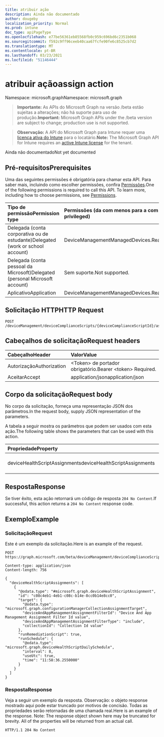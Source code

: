 ```yaml
---
title: atribuir ação
description: Ainda não documentado
author: dougeby
localization_priority: Normal
ms.prod: intune
doc_type: apiPageType
ms.openlocfilehash: e77be56361eb85568fb0c959c696bd6c2351b068
ms.sourcegitcommit: f592c9ff96ceeb40caa67fcfe90fe6c8525cb7d2
ms.translationtype: MT
ms.contentlocale: pt-BR
ms.lasthandoff: 03/23/2021
ms.locfileid: "51146444"
---
```

# <a name="assign-action"></a><span data-ttu-id="92012-103">atribuir ação</span><span class="sxs-lookup"><span data-stu-id="92012-103">assign action</span></span>

<span data-ttu-id="92012-104">Namespace: microsoft.graph</span><span class="sxs-lookup"><span data-stu-id="92012-104">Namespace: microsoft.graph</span></span>

> <span data-ttu-id="92012-105">**Importante:** As APIs do Microsoft Graph na versão /beta estão sujeitas a alterações; não há suporte para uso de produção.</span><span class="sxs-lookup"><span data-stu-id="92012-105">**Important:** Microsoft Graph APIs under the /beta version are subject to change; production use is not supported.</span></span>

> <span data-ttu-id="92012-106">**Observação:** A API do Microsoft Graph para Intune requer uma [licença ativa do Intune](https://go.microsoft.com/fwlink/?linkid=839381) para o locatário.</span><span class="sxs-lookup"><span data-stu-id="92012-106">**Note:** The Microsoft Graph API for Intune requires an [active Intune license](https://go.microsoft.com/fwlink/?linkid=839381) for the tenant.</span></span>

<span data-ttu-id="92012-107">Ainda não documentado</span><span class="sxs-lookup"><span data-stu-id="92012-107">Not yet documented</span></span>

## <a name="prerequisites"></a><span data-ttu-id="92012-108">Pré-requisitos</span><span class="sxs-lookup"><span data-stu-id="92012-108">Prerequisites</span></span>
<span data-ttu-id="92012-p101">Uma das seguintes permissões é obrigatória para chamar esta API. Para saber mais, incluindo como escolher permissões, confira [Permissões](/graph/permissions-reference).</span><span class="sxs-lookup"><span data-stu-id="92012-p101">One of the following permissions is required to call this API. To learn more, including how to choose permissions, see [Permissions](/graph/permissions-reference).</span></span>

|<span data-ttu-id="92012-111">Tipo de permissão</span><span class="sxs-lookup"><span data-stu-id="92012-111">Permission type</span></span>|<span data-ttu-id="92012-112">Permissões (da com menos para a com mais privilégios)</span><span class="sxs-lookup"><span data-stu-id="92012-112">Permissions (from least to most privileged)</span></span>|
|:---|:---|
|<span data-ttu-id="92012-113">Delegada (conta corporativa ou de estudante)</span><span class="sxs-lookup"><span data-stu-id="92012-113">Delegated (work or school account)</span></span>|<span data-ttu-id="92012-114">DeviceManagementManagedDevices.ReadWrite.All</span><span class="sxs-lookup"><span data-stu-id="92012-114">DeviceManagementManagedDevices.ReadWrite.All</span></span>|
|<span data-ttu-id="92012-115">Delegada (conta pessoal da Microsoft)</span><span class="sxs-lookup"><span data-stu-id="92012-115">Delegated (personal Microsoft account)</span></span>|<span data-ttu-id="92012-116">Sem suporte.</span><span class="sxs-lookup"><span data-stu-id="92012-116">Not supported.</span></span>|
|<span data-ttu-id="92012-117">Aplicativo</span><span class="sxs-lookup"><span data-stu-id="92012-117">Application</span></span>|<span data-ttu-id="92012-118">DeviceManagementManagedDevices.ReadWrite.All</span><span class="sxs-lookup"><span data-stu-id="92012-118">DeviceManagementManagedDevices.ReadWrite.All</span></span>|

## <a name="http-request"></a><span data-ttu-id="92012-119">Solicitação HTTP</span><span class="sxs-lookup"><span data-stu-id="92012-119">HTTP Request</span></span>
<!-- {
  "blockType": "ignored"
}
-->
``` http
POST /deviceManagement/deviceComplianceScripts/{deviceComplianceScriptId}/assign
```

## <a name="request-headers"></a><span data-ttu-id="92012-120">Cabeçalhos de solicitação</span><span class="sxs-lookup"><span data-stu-id="92012-120">Request headers</span></span>
|<span data-ttu-id="92012-121">Cabeçalho</span><span class="sxs-lookup"><span data-stu-id="92012-121">Header</span></span>|<span data-ttu-id="92012-122">Valor</span><span class="sxs-lookup"><span data-stu-id="92012-122">Value</span></span>|
|:---|:---|
|<span data-ttu-id="92012-123">Autorização</span><span class="sxs-lookup"><span data-stu-id="92012-123">Authorization</span></span>|<span data-ttu-id="92012-124">&lt;Token&gt; de portador obrigatório.</span><span class="sxs-lookup"><span data-stu-id="92012-124">Bearer &lt;token&gt; Required.</span></span>|
|<span data-ttu-id="92012-125">Aceitar</span><span class="sxs-lookup"><span data-stu-id="92012-125">Accept</span></span>|<span data-ttu-id="92012-126">application/json</span><span class="sxs-lookup"><span data-stu-id="92012-126">application/json</span></span>|

## <a name="request-body"></a><span data-ttu-id="92012-127">Corpo da solicitação</span><span class="sxs-lookup"><span data-stu-id="92012-127">Request body</span></span>
<span data-ttu-id="92012-128">No corpo da solicitação, forneça uma representação JSON dos parâmetros.</span><span class="sxs-lookup"><span data-stu-id="92012-128">In the request body, supply JSON representation of the parameters.</span></span>

<span data-ttu-id="92012-129">A tabela a seguir mostra os parâmetros que podem ser usados com esta ação.</span><span class="sxs-lookup"><span data-stu-id="92012-129">The following table shows the parameters that can be used with this action.</span></span>

|<span data-ttu-id="92012-130">Propriedade</span><span class="sxs-lookup"><span data-stu-id="92012-130">Property</span></span>|<span data-ttu-id="92012-131">Tipo</span><span class="sxs-lookup"><span data-stu-id="92012-131">Type</span></span>|<span data-ttu-id="92012-132">Descrição</span><span class="sxs-lookup"><span data-stu-id="92012-132">Description</span></span>|
|:---|:---|:---|
|<span data-ttu-id="92012-133">deviceHealthScriptAssignments</span><span class="sxs-lookup"><span data-stu-id="92012-133">deviceHealthScriptAssignments</span></span>|<span data-ttu-id="92012-134">[Coleção deviceHealthScriptAssignment](../resources/intune-devices-devicehealthscriptassignment.md)</span><span class="sxs-lookup"><span data-stu-id="92012-134">[deviceHealthScriptAssignment](../resources/intune-devices-devicehealthscriptassignment.md) collection</span></span>|<span data-ttu-id="92012-135">Ainda não documentado</span><span class="sxs-lookup"><span data-stu-id="92012-135">Not yet documented</span></span>|



## <a name="response"></a><span data-ttu-id="92012-136">Resposta</span><span class="sxs-lookup"><span data-stu-id="92012-136">Response</span></span>
<span data-ttu-id="92012-137">Se tiver êxito, esta ação retornará um código de resposta `204 No Content`.</span><span class="sxs-lookup"><span data-stu-id="92012-137">If successful, this action returns a `204 No Content` response code.</span></span>

## <a name="example"></a><span data-ttu-id="92012-138">Exemplo</span><span class="sxs-lookup"><span data-stu-id="92012-138">Example</span></span>

### <a name="request"></a><span data-ttu-id="92012-139">Solicitação</span><span class="sxs-lookup"><span data-stu-id="92012-139">Request</span></span>
<span data-ttu-id="92012-140">Este é um exemplo da solicitação.</span><span class="sxs-lookup"><span data-stu-id="92012-140">Here is an example of the request.</span></span>
``` http
POST https://graph.microsoft.com/beta/deviceManagement/deviceComplianceScripts/{deviceComplianceScriptId}/assign

Content-type: application/json
Content-length: 756

{
  "deviceHealthScriptAssignments": [
    {
      "@odata.type": "#microsoft.graph.deviceHealthScriptAssignment",
      "id": "c08c4eb1-4eb1-c08c-b14e-8cc0b14e8cc0",
      "target": {
        "@odata.type": "microsoft.graph.configurationManagerCollectionAssignmentTarget",
        "deviceAndAppManagementAssignmentFilterId": "Device And App Management Assignment Filter Id value",
        "deviceAndAppManagementAssignmentFilterType": "include",
        "collectionId": "Collection Id value"
      },
      "runRemediationScript": true,
      "runSchedule": {
        "@odata.type": "microsoft.graph.deviceHealthScriptDailySchedule",
        "interval": 8,
        "useUtc": true,
        "time": "11:58:36.2550000"
      }
    }
  ]
}
```

### <a name="response"></a><span data-ttu-id="92012-141">Resposta</span><span class="sxs-lookup"><span data-stu-id="92012-141">Response</span></span>
<span data-ttu-id="92012-p102">Veja a seguir um exemplo da resposta. Observação: o objeto response mostrado aqui pode estar truncado por motivos de concisão. Todas as propriedades serão retornadas de uma chamada real.</span><span class="sxs-lookup"><span data-stu-id="92012-p102">Here is an example of the response. Note: The response object shown here may be truncated for brevity. All of the properties will be returned from an actual call.</span></span>
``` http
HTTP/1.1 204 No Content
```




